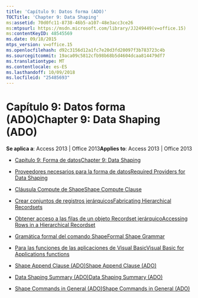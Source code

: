 ```yaml
---
title: 'Capítulo 9: Datos forma (ADO)'
TOCTitle: 'Chapter 9: Data Shaping'
ms:assetid: 70d0fc11-8738-46b5-a107-48e3acc3ce26
ms:mtpsurl: https://msdn.microsoft.com/library/JJ249449(v=office.15)
ms:contentKeyID: 48545569
ms.date: 09/18/2015
mtps_version: v=office.15
ms.openlocfilehash: d92c3156d12a1fc7e20d3fd20097f3b783723c4b
ms.sourcegitcommit: 19aca09c5812cfb98b68b5d4604dcaa814479df7
ms.translationtype: MT
ms.contentlocale: es-ES
ms.lasthandoff: 10/09/2018
ms.locfileid: "25485693"
---
```

# <a name="chapter-9-data-shaping-ado"></a><span data-ttu-id="4d36e-102">Capítulo 9: Datos forma (ADO)</span><span class="sxs-lookup"><span data-stu-id="4d36e-102">Chapter 9: Data Shaping (ADO)</span></span>


<span data-ttu-id="4d36e-103">**Se aplica a**: Access 2013 | Office 2013</span><span class="sxs-lookup"><span data-stu-id="4d36e-103">**Applies to**: Access 2013 | Office 2013</span></span>



  - [<span data-ttu-id="4d36e-104">Capítulo 9: Forma de datos</span><span class="sxs-lookup"><span data-stu-id="4d36e-104">Chapter 9: Data Shaping</span></span>](chapter-9-data-shaping.md)

  - [<span data-ttu-id="4d36e-105">Proveedores necesarios para la forma de datos</span><span class="sxs-lookup"><span data-stu-id="4d36e-105">Required Providers for Data Shaping</span></span>](required-providers-for-data-shaping.md)

  - [<span data-ttu-id="4d36e-106">Cláusula Compute de Shape</span><span class="sxs-lookup"><span data-stu-id="4d36e-106">Shape Compute Clause</span></span>](shape-compute-clause.md)

  - [<span data-ttu-id="4d36e-107">Crear conjuntos de registros jerárquicos</span><span class="sxs-lookup"><span data-stu-id="4d36e-107">Fabricating Hierarchical Recordsets</span></span>](fabricating-hierarchical-recordsets.md)

  - [<span data-ttu-id="4d36e-108">Obtener acceso a las filas de un objeto Recordset jerárquico</span><span class="sxs-lookup"><span data-stu-id="4d36e-108">Accessing Rows in a Hierarchical Recordset</span></span>](accessing-rows-in-a-hierarchical-recordset.md)

  - [<span data-ttu-id="4d36e-109">Gramática formal del comando Shape</span><span class="sxs-lookup"><span data-stu-id="4d36e-109">Formal Shape Grammar</span></span>](formal-shape-grammar.md)

  - [<span data-ttu-id="4d36e-110">Para las funciones de las aplicaciones de Visual Basic</span><span class="sxs-lookup"><span data-stu-id="4d36e-110">Visual Basic for Applications functions</span></span>](visual-basic-for-applications-functions.md)

  - [<span data-ttu-id="4d36e-111">Shape Append Clause (ADO)</span><span class="sxs-lookup"><span data-stu-id="4d36e-111">Shape Append Clause (ADO)</span></span>](shape-append-clause-ado.md)

  - [<span data-ttu-id="4d36e-112">Data Shaping Summary (ADO)</span><span class="sxs-lookup"><span data-stu-id="4d36e-112">Data Shaping Summary (ADO)</span></span>](data-shaping-summary-ado.md)

  - [<span data-ttu-id="4d36e-113">Shape Commands in General (ADO)</span><span class="sxs-lookup"><span data-stu-id="4d36e-113">Shape Commands in General (ADO)</span></span>](shape-commands-in-general-ado.md)

